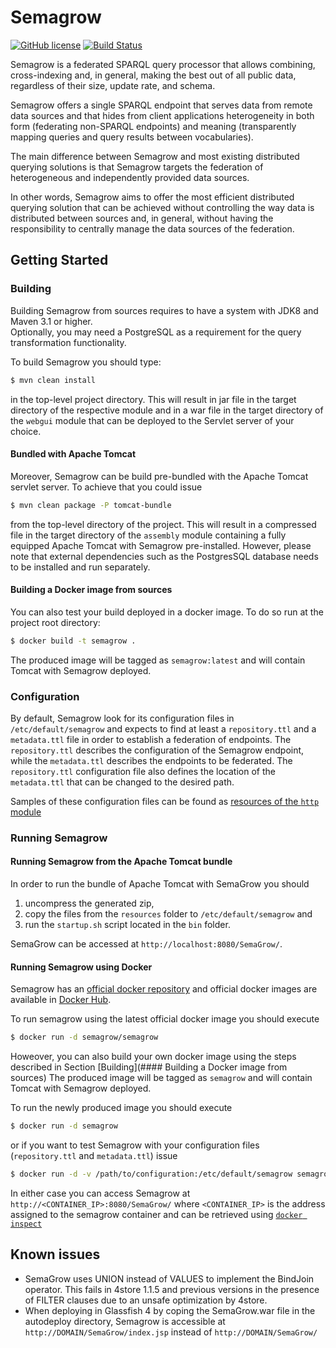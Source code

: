# Semagrow
[![GitHub license](https://img.shields.io/badge/license-Apache%202-blue.svg)](https://raw.githubusercontent.com/semagrow/semagrow/main/LICENSE)
[![Build Status](https://travis-ci.org/semagrow/semagrow.svg?branch=main)](https://travis-ci.org/semagrow/semagrow)

Semagrow is a federated SPARQL query processor that allows combining, cross-indexing and, in general,
making the best out of all public data, regardless of their size, update rate, and schema.

Semagrow offers a single SPARQL endpoint that serves data from remote data sources and that hides
from client applications heterogeneity in both form (federating non-SPARQL endpoints) and
meaning (transparently mapping queries and query results between vocabularies).

The main difference between Semagrow and most existing distributed querying solutions is
that Semagrow targets the federation of heterogeneous and independently provided data sources.

In other words, Semagrow aims to offer the most efficient distributed querying solution that
can be achieved without controlling the way data is distributed between sources and,
in general, without having the responsibility to centrally manage the data sources of the
federation.

## Getting Started

### Building

Building Semagrow from sources requires to have a system with JDK8 and Maven 3.1 or higher.  
Optionally, you may need a PostgreSQL as a requirement for the query transformation
functionality.

To build Semagrow you should type:
```bash
$ mvn clean install
```
in the top-level project directory. This will result in jar file
in the target directory of the respective module and in a war file in the target directory of
the `webgui` module that can be deployed to the Servlet server of your choice.

#### Bundled with Apache Tomcat

Moreover, Semagrow can be build pre-bundled with the Apache Tomcat servlet server.
To achieve that you could issue
```bash
$ mvn clean package -P tomcat-bundle
```
from the top-level directory of the project. This will result in a
compressed file in the target directory of the `assembly` module 
containing a fully equipped Apache Tomcat with Semagrow pre-installed.
However, please note that external dependencies such as the
PostgresSQL database needs to be installed and run separately.

#### Building a Docker image from sources

You can also test your build deployed in a docker image. To do so run at the project root directory:
```bash
$ docker build -t semagrow .
```
The produced image will be tagged as `semagrow:latest` and will contain Tomcat with Semagrow deployed.

### Configuration

By default, Semagrow look for its configuration files in `/etc/default/semagrow`
and expects to find at least a `repository.ttl` and a `metadata.ttl` file in
order to establish a federation of endpoints. The `repository.ttl` describes
the configuration of the Semagrow endpoint, while the `metadata.ttl` describes
the endpoints to be federated. The `repository.ttl` configuration file
also defines the location of the `metadata.ttl` that can be changed to the desired
path.

Samples of these configuration files can be found as
[resources of the `http` module](https://github.com/semagrow/semagrow/tree/main/http/src/main/resources)

### Running Semagrow

#### Running Semagrow from the Apache Tomcat bundle

In order to run the bundle of Apache Tomcat with SemaGrow you should

1. uncompress the generated zip,
2. copy the files from the `resources` folder to `/etc/default/semagrow` and
3. run the `startup.sh` script located in the `bin` folder.

SemaGrow can be accessed at `http://localhost:8080/SemaGrow/`.

#### Running Semagrow using Docker

Semagrow has an [official docker repository](https://github.com/semagrow/docker-semagrow)
and official docker images are available in [Docker Hub](https://hub.docker.com/r/semagrow/semagrow/).

To run semagrow using the latest official docker image you should execute
```bash
$ docker run -d semagrow/semagrow
```
Howeover, you can also build your own docker image using the steps described in Section [Building](#### Building a Docker image from sources)
The produced image will be tagged as `semagrow` and will contain Tomcat with Semagrow deployed.

To run the newly produced image you should execute
```bash
$ docker run -d semagrow
```
or if you want to test Semagrow with your configuration files (`repository.ttl` and `metadata.ttl`) issue
```bash
$ docker run -d -v /path/to/configuration:/etc/default/semagrow semagrow
```

In either case you can access Semagrow at `http://<CONTAINER_IP>:8080/SemaGrow/`
where `<CONTAINER_IP>` is the address assigned to the semagrow container and can
be retrieved using [`docker inspect`](https://docs.docker.com/engine/reference/commandline/inspect/)

## Known issues

* SemaGrow uses UNION instead of VALUES to implement the BindJoin operator. This fails in 4store 1.1.5 and previous versions in the  presence of FILTER clauses due to an unsafe optimization by 4store.
* When deploying in Glassfish 4 by coping the SemaGrow.war file in the autodeploy directory, Semagrow is accessible at `http://DOMAIN/SemaGrow/index.jsp` instead of `http://DOMAIN/SemaGrow/`

